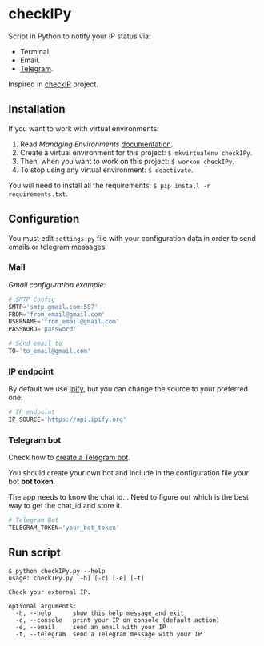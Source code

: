 # checkIPy
Script in Python to notify your IP status via:
* Terminal.
* Email.
* [Telegram](https://telegram.org/).

Inspired in [checkIP](https://github.com/gexplorer/checkIP) project.

## Installation
If you want to work with virtual environments:
1. Read *Managing Environments* [documentation](http://virtualenvwrapper.readthedocs.org/en/latest/command_ref.html).
2. Create a virtual environment for this project: `$ mkvirtualenv checkIPy`.
3. Then, when you want to work on this project: `$ workon checkIPy`.
4. To stop using any virtual environment: `$ deactivate`.

You will need to install all the requirements: `$ pip install -r requirements.txt`.

## Configuration
You must edit `settings.py` file with your configuration data in order to send emails or telegram messages.

### Mail
*Gmail configuration example:*
```python
# SMTP Config
SMTP='smtp.gmail.com:587'
FROM='from_email@gmail.com'
USERNAME='from_email@gmail.com'
PASSWORD='password'

# Send email to
TO='to_email@gmail.com'
```

### IP endpoint
By default we use [ipify](https://api.ipify.org), but you can change the source to your preferred one.
```python
# IP endpoint
IP_SOURCE='https://api.ipify.org'
```

### Telegram bot
Check how to [create a Telegram bot](https://core.telegram.org/bots).

You should create your own bot and include in the configuration file your bot **bot token**.

The app needs to know the chat id... Need to figure out which is the best way to get the chat_id and store it.

```python
# Telegram Bot
TELEGRAM_TOKEN='your_bot_token'
```

## Run script
```
$ python checkIPy.py --help
usage: checkIPy.py [-h] [-c] [-e] [-t]

Check your external IP.

optional arguments:
  -h, --help      show this help message and exit
  -c, --console   print your IP on console (default action)
  -e, --email     send an email with your IP
  -t, --telegram  send a Telegram message with your IP
```
